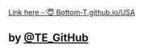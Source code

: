  [Link here ✅😇 Bottom-T.github.io/USA](https://Bottom-T.github.io/USA)
## by [@TE_GitHub](https://TE_GitHub) 
